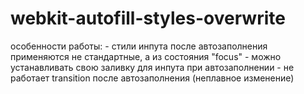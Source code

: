 # webkit-autofill-styles-overwrite

особенности работы: 
    -   стили инпута после автозаполнения применяются не стандартные, а из состояния "focus"
    -   можно устанавливать свою заливку для инпута при автозаполнении 
    -   не работает transition после автозаполнения (неплавное изменение)
